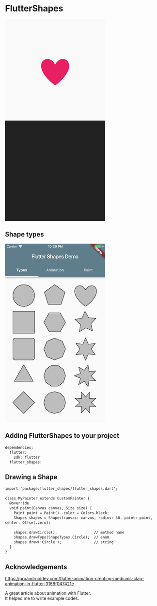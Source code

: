 # FlutterShapes

![](https://github.com/tnantoka/flutter_shapes/raw/master/heart.gif)
![](https://github.com/tnantoka/flutter_shapes/raw/master/star.gif)

## Shape types

![](https://github.com/tnantoka/flutter_shapes/raw/master/screenshot.png)

## Adding FlutterShapes to your project

```
dependencies:
  flutter:
    sdk: flutter
  flutter_shapes:
```

## Drawing a Shape

```
import 'package:flutter_shapes/flutter_shapes.dart';

class MyPainter extends CustomPainter {
  @override
  void paint(Canvas canvas, Size size) {
    Paint paint = Paint()..color = Colors.black;
    Shapes shapes = Shapes(canvas: canvas, radius: 50, paint: paint, center: Offset.zero);

    shapes.drawCircle();                 // method name
    shapes.drawType(ShapeTypes.Circle);  // enum
    shapes.draw('Circle');               // string
  }
}
```
## Acknowledgements

https://proandroiddev.com/flutter-animation-creating-mediums-clap-animation-in-flutter-3168f047421e

A great article about animation with Flutter.  
It helped me to write example codes.
